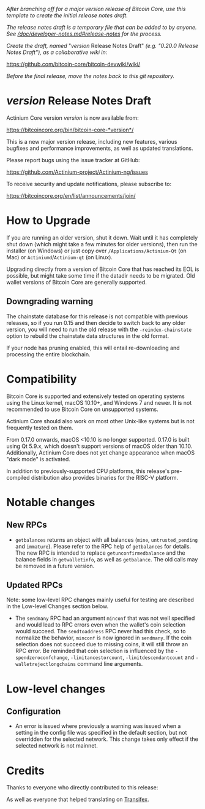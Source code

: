 *After branching off for a major version release of Bitcoin Core, use this
template to create the initial release notes draft.*

*The release notes draft is a temporary file that can be added to by anyone. See
[/doc/developer-notes.md#release-notes](/doc/developer-notes.md#release-notes)
for the process.*

*Create the draft, named* "*version* Release Notes Draft"
*(e.g. "0.20.0 Release Notes Draft"), as a collaborative wiki in:*

https://github.com/bitcoin-core/bitcoin-devwiki/wiki/

*Before the final release, move the notes back to this git repository.*

*version* Release Notes Draft
===============================

Actinium Core version *version* is now available from:

  <https://bitcoincore.org/bin/bitcoin-core-*version*/>

This is a new major version release, including new features, various bugfixes
and performance improvements, as well as updated translations.

Please report bugs using the issue tracker at GitHub:

  <https://github.com/Actinium-project/Actinium-ng/issues>

To receive security and update notifications, please subscribe to:

  <https://bitcoincore.org/en/list/announcements/join/>

How to Upgrade
==============

If you are running an older version, shut it down. Wait until it has completely
shut down (which might take a few minutes for older versions), then run the
installer (on Windows) or just copy over `/Applications/Actinium-Qt` (on Mac)
or `Actiniumd`/`Actinium-qt` (on Linux).

Upgrading directly from a version of Bitcoin Core that has reached its EOL is
possible, but might take some time if the datadir needs to be migrated.  Old
wallet versions of Bitcoin Core are generally supported.

Downgrading warning
-------------------

The chainstate database for this release is not compatible with previous
releases, so if you run 0.15 and then decide to switch back to any
older version, you will need to run the old release with the `-reindex-chainstate`
option to rebuild the chainstate data structures in the old format.

If your node has pruning enabled, this will entail re-downloading and
processing the entire blockchain.

Compatibility
==============

Bitcoin Core is supported and extensively tested on operating systems using
the Linux kernel, macOS 10.10+, and Windows 7 and newer.  It is not recommended
to use Bitcoin Core on unsupported systems.

Actinium Core should also work on most other Unix-like systems but is not
frequently tested on them.

From 0.17.0 onwards, macOS <10.10 is no longer supported.  0.17.0 is
built using Qt 5.9.x, which doesn't support versions of macOS older than
10.10.  Additionally, Actinium Core does not yet change appearance when
macOS "dark mode" is activated.

In addition to previously-supported CPU platforms, this release's
pre-compiled distribution also provides binaries for the RISC-V
platform.

Notable changes
===============

New RPCs
--------

- `getbalances` returns an object with all balances (`mine`,
  `untrusted_pending` and `immature`). Please refer to the RPC help of
  `getbalances` for details. The new RPC is intended to replace
  `getunconfirmedbalance` and the balance fields in `getwalletinfo`, as well as
  `getbalance`. The old calls may be removed in a future version.

Updated RPCs
------------

Note: some low-level RPC changes mainly useful for testing are described in the
Low-level Changes section below.

* The `sendmany` RPC had an argument `minconf` that was not well specified and
  would lead to RPC errors even when the wallet's coin selection would succeed.
  The `sendtoaddress` RPC never had this check, so to normalize the behavior,
  `minconf` is now ignored in `sendmany`. If the coin selection does not
  succeed due to missing coins, it will still throw an RPC error. Be reminded
  that coin selection is influenced by the `-spendzeroconfchange`,
  `-limitancestorcount`, `-limitdescendantcount` and `-walletrejectlongchains`
  command line arguments.


Low-level changes
=================

Configuration
------------

* An error is issued where previously a warning was issued when a setting in
  the config file was specified in the default section, but not overridden for
  the selected network. This change takes only effect if the selected network
  is not mainnet.

Credits
=======

Thanks to everyone who directly contributed to this release:


As well as everyone that helped translating on [Transifex](https://www.transifex.com/bitcoin/bitcoin/).
